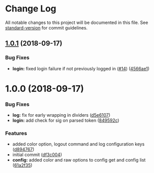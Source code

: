 # Change Log

All notable changes to this project will be documented in this file. See [standard-version](https://github.com/conventional-changelog/standard-version) for commit guidelines.

<a name="1.0.1"></a>
## [1.0.1](https://github.com/Azure/iotc-explorer/compare/v1.0.0...v1.0.1) (2018-09-17)


### Bug Fixes

* **login:** fixed login failure if not previously logged in ([#14](https://github.com/Azure/iotc-explorer/issues/14)) ([4566ae1](https://github.com/Azure/iotc-explorer/commit/4566ae1))



<a name="1.0.0"></a>
# 1.0.0 (2018-09-17)


### Bug Fixes

* **log:** fix for early wrapping in dividers ([d5e6107](https://github.com/Azure/iotc-explorer/commit/d5e6107))
* **login:** add check for sig on parsed token ([849592c](https://github.com/Azure/iotc-explorer/commit/849592c))


### Features

* added color option, logout command and log configuration keys ([d894767](https://github.com/Azure/iotc-explorer/commit/d894767))
* initial commit ([df3c004](https://github.com/Azure/iotc-explorer/commit/df3c004))
* **config:** added color and raw options to config get and config list ([61a2f35](https://github.com/Azure/iotc-explorer/commit/61a2f35))
